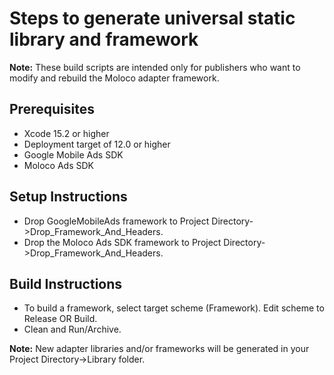 # Steps to generate universal static library and framework

**Note:** These build scripts are intended only for publishers who want to
modify and rebuild the Moloco adapter framework.

## Prerequisites
- Xcode 15.2 or higher
- Deployment target of 12.0 or higher
- Google Mobile Ads SDK
- Moloco Ads SDK

## Setup Instructions
- Drop GoogleMobileAds framework to
Project Directory->Drop_Framework_And_Headers.
- Drop the Moloco Ads SDK framework to
Project Directory->Drop_Framework_And_Headers.

## Build Instructions
- To build a framework, select target scheme (Framework). Edit scheme to
Release OR Build.
- Clean and Run/Archive.

**Note:** New adapter libraries and/or frameworks will be generated in your
Project Directory->Library folder.
